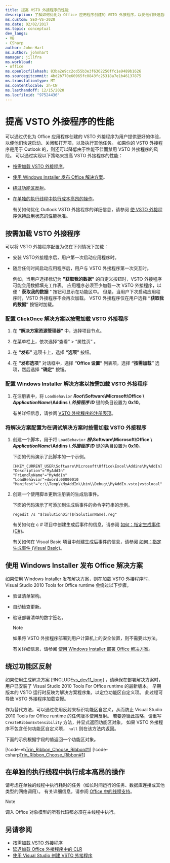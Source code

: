```yaml
---
title: 提高 VSTO 外接程序的性能
description: 了解如何优化为 Office 应用程序创建的 VSTO 外接程序，以便他们快速启动、关闭和打开项，以及执行其他任务。
ms.custom: SEO-VS-2020
ms.date: 02/02/2017
ms.topic: conceptual
dev_langs:
- VB
- CSharp
author: John-Hart
ms.author: johnhart
manager: jillfra
ms.workload:
- office
ms.openlocfilehash: 83ba2e9cc2cd55b3e3f6362250ffc1e9489b1626
ms.sourcegitcommit: 4bd2b770e60965fc0843fc25318a7e1b46137875
ms.translationtype: MT
ms.contentlocale: zh-CN
ms.lasthandoff: 12/15/2020
ms.locfileid: "97524436"
---
```

# <a name="improve-the-performance-of-a-vsto-add-in"></a>提高 VSTO 外接程序的性能
  可以通过优化为 Office 应用程序创建的 VSTO 外接程序为用户提供更好的体验，以便他们快速启动、关闭和打开项，以及执行其他任务。 如果你的 VSTO 外接程序是用于 Outlook 的，则还可以降低由于性能不佳而禁用 VSTO 外接程序的风险。 可以通过实现以下策略来提高 VSTO 外接程序的性能：

- [按需加载 VSTO 外接程序](#Load)。

- [使用 Windows Installer 发布 Office 解决方案](#Publish)。

- [绕过功能区反射](#Bypass)。

- [在单独的执行线程中执行成本高昂的操作](#Perform)。

  有关如何优化 Outlook VSTO 外接程序的详细信息，请参阅 [使 VSTO 外接程序保持启用状态的性能标准](/previous-versions/office/jj228679(v=office.15)#performance-criteria-for-keeping-add-ins-enabled)。

## <a name="load-vsto-add-ins-on-demand"></a><a name="Load"></a> 按需加载 VSTO 外接程序
 可以将 VSTO 外接程序配置为仅在下列情况下加载：

- 安装 VSTO外接程序后，用户第一次启动应用程序时。

- 随后任何时间启动应用程序后，用户与 VSTO 外接程序第一次交互时。

  例如，当用户选择标记为 **"获取我的数据"** 的自定义按钮时，VSTO 外接程序可能会用数据填充工作表。 应用程序必须至少加载一次 VSTO 外接程序，以便 " **获取我的数据** " 按钮可显示在功能区中。 但是，当用户下次启动应用程序时，VSTO 外接程序不会再次加载。 VSTO 外接程序仅在用户选择 **“获取我的数据”** 按钮时加载。

### <a name="to-configure-a-clickonce-solution-to-load-vsto-add-ins-on-demand"></a>配置 ClickOnce 解决方案以按需加载 VSTO 外接程序

1. 在 **“解决方案资源管理器”** 中，选择项目节点。

2. 在菜单栏上，依次选择“查看”   > “属性页”  。

3. 在 **“发布”** 选项卡上，选择 **“选项”** 按钮。

4. 在 **“发布选项”** 对话框中，选择 **“Office 设置”** 列表项，选择 **“按需加载”** 选项，然后选择 **“确定”** 按钮。

### <a name="to-configure-a-windows-installer-solution-to-load-vsto-add-ins-on-demand"></a>配置 Windows Installer 解决方案以按需加载 VSTO 外接程序

1. 在注册表中，将 `LoadBehavior` **_Root_\Software\Microsoft\Office \\ _ApplicationName_\Addins \\ _外接程序 ID_** 键的条目设置为 **0x10**。

     有关详细信息，请参阅 [VSTO 外接程序的注册表项](../vsto/registry-entries-for-vsto-add-ins.md)。

### <a name="to-configure-a-solution-to-load-vsto-add-ins-on-demand-while-you-debug-the-solution"></a>将解决方案配置为在调试解决方案时按需加载 VSTO 外接程序

1. 创建一个脚本，用于将 `LoadBehavior` **_根_\Software\Microsoft\Office \\ _ApplicationName_\Addins \\ _外接程序 ID_** 键的条目设置为 **0x10**。

     下面的代码演示了此脚本的一个示例。

    ```cmd/sh
    [HKEY_CURRENT_USER\Software\Microsoft\Office\Excel\Addins\MyAddIn]
    "Description"="MyAddIn"
    "FriendlyName"="MyAddIn"
    "LoadBehavior"=dword:00000010
    "Manifest"="c:\\Temp\\MyAddIn\\bin\\Debug\\MyAddIn.vsto|vstolocal"

    ```

2. 创建一个使用脚本更新注册表的生成后事件。

     下面的代码演示了可添加到生成后事件的命令字符串的示例。

    ```cmd/sh
    regedit /s "$(SolutionDir)$(SolutionName).reg"

    ```

     有关如何在 c # 项目中创建生成后事件的信息，请参阅 [如何：指定生成事件 &#40;C&#35;&#41;](../ide/how-to-specify-build-events-csharp.md)。

     有关如何在 Visual Basic 项目中创建生成后事件的信息，请参阅 [如何：指定生成事件 &#40;Visual Basic&#41;](../ide/how-to-specify-build-events-visual-basic.md)。

## <a name="publish-office-solutions-by-using-windows-installer"></a><a name="Publish"></a> 使用 Windows Installer 发布 Office 解决方案
 如果使用 Windows Installer 发布解决方案，则在加载 VSTO 外接程序时，Visual Studio 2010 Tools for Office runtime 会绕过以下步骤。

- 验证清单架构。

- 自动检查更新。

- 验证部署清单的数字签名。

  > [!NOTE]
  > 如果将 VSTO 外接程序部署到用户计算机上的安全位置，则不需要此方法。

  有关详细信息，请参阅 [使用 Windows Installer 部署 Office 解决方案](../vsto/deploying-a-vsto-solution-by-using-windows-installer.md)。

## <a name="bypass-ribbon-reflection"></a><a name="Bypass"></a> 绕过功能区反射
 如果使用生成解决方案 [!INCLUDE[vs_dev11_long](../sharepoint/includes/vs-dev11-long-md.md)] ，请确保在部署解决方案时，用户已安装了 Visual Studio 2010 Tools For Office runtime 的最新版本。 早期版本的 VSTO 运行时反映为解决方案程序集，以定位功能区自定义项。 此过程可导致 VSTO 外接程序加载变慢。

 作为替代方法，可以通过使用反射来标识功能区自定义，从而防止 Visual Studio 2010 Tools for Office runtime 的任何版本使用反射。 若要遵循此策略，请重写 `CreateRibbonExtensibility` 方法，并显式返回功能区对象。 如果 VSTO 外接程序不包含任何功能区自定义项， `null` 则在该方法内返回。

 下面的示例根据字段的值返回一个功能区对象。

 [!code-vb[Trin_Ribbon_Choose_Ribbon#1](../vsto/codesnippet/VisualBasic/trin_ribbon_choose_ribbon_4/ThisWorkbook.vb#1)]
 [!code-csharp[Trin_Ribbon_Choose_Ribbon#1](../vsto/codesnippet/CSharp/trin_ribbon_choose_ribbon_4/ThisWorkbook.cs#1)]

## <a name="perform-expensive-operations-in-a-separate-execution-thread"></a><a name="Perform"></a> 在单独的执行线程中执行成本高昂的操作
 请考虑在单独的线程中执行耗时的任务（如长时间运行的任务、数据库连接或其他类型的网络调用）。 有关详细信息，请参阅 [Office 中的线程支持](../vsto/threading-support-in-office.md)。

> [!NOTE]
> 调入 Office 对象模型的所有代码都必须在主线程中执行。

## <a name="see-also"></a>另请参阅

- [按需加载 VSTO 外接程序](/archive/blogs/andreww/demand-loading-vsto-add-ins)
- [延迟加载 Office 外接程序中的 CLR](/archive/blogs/andreww/delay-loading-the-clr-in-office-add-ins)
- [使用 Visual Studio 创建 VSTO 外接程序](create-vsto-add-ins-for-office-by-using-visual-studio.md)